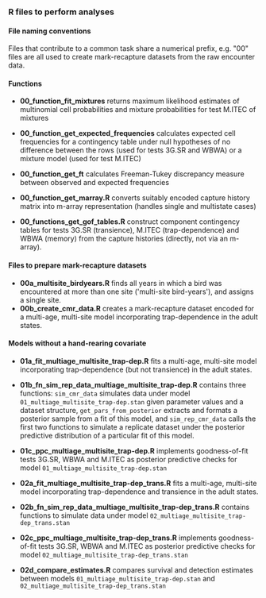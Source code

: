 ### R files to perform analyses

#### File naming conventions
Files that contribute to a common task share a numerical prefix, e.g. "00" files are all used to create mark-recapture datasets from the raw encounter data.

#### Functions
- **00_function_fit_mixtures** returns maximum likelihood estimates of multinomial cell probabilities and mixture probabilities for test M.ITEC of mixtures

- **00_function_get_expected_frequencies** calculates expected cell frequencies for a contingency table under null hypotheses of no difference between the rows (used for tests 3G.SR and WBWA) or a mixture model (used for test M.ITEC)
- **00_function_get_ft** calculates Freeman-Tukey discrepancy measure between observed and expected frequencies
- **00_function_get_marray.R** converts suitably encoded capture history matrix into m-array representation (handles single and multistate cases)
- **00_functions_get_gof_tables.R** construct component contingency tables for tests 3G.SR (transience), M.ITEC (trap-dependence) and WBWA (memory) from the capture histories (directly, not via an m-array).

#### Files to prepare mark-recapture datasets
- **00a_multisite_birdyears.R** finds all years in which a bird was encountered at more than one site ('multi-site bird-years'), and assigns a single site.
- **00b_create_cmr_data.R** creates a mark-recapture dataset encoded for a multi-age, multi-site model incorporating trap-dependence in the adult states.

#### Models without a hand-rearing covariate

- **01a_fit_multiage_multisite_trap-dep.R** fits a multi-age, multi-site model incorporating trap-dependence (but not transience) in the 
adult states.

- **01b_fn_sim_rep_data_multiage_multisite_trap-dep.R** contains three functions: `sim_cmr_data` simulates data under model `01_multiage_multisite_trap-dep.stan` given parameter values and a dataset structure, `get_pars_from_posterior` extracts and formats a posterior sample from a fit of this model, and `sim_rep_cmr_data` calls the first two functions to simulate a replicate dataset under the posterior predictive distribution of a particular fit of this model.

- **01c_ppc_multiage_multisite_trap-dep.R** implements goodness-of-fit tests 3G.SR, WBWA and M.ITEC as posterior predictive checks for model `01_multiage_multisite_trap-dep.stan`

-  **02a_fit_multiage_multisite_trap-dep_trans.R** fits a multi-age, multi-site model incorporating trap-dependence and transience in the 
adult states.

- **02b_fn_sim_rep_data_multiage_multisite_trap-dep_trans.R** contains functions to simulate data under model `02_multiage_multisite_trap-dep_trans.stan`

- **02c_ppc_multiage_multisite_trap-dep_trans.R** implements goodness-of-fit tests 3G.SR, WBWA and M.ITEC as posterior predictive checks for model `02_multiage_multisite_trap-dep_trans.stan`

- **02d_compare_estimates.R** compares survival and detection estimates between models `01_multiage_multisite_trap-dep.stan` and `02_multiage_multisite_trap-dep_trans.stan`
